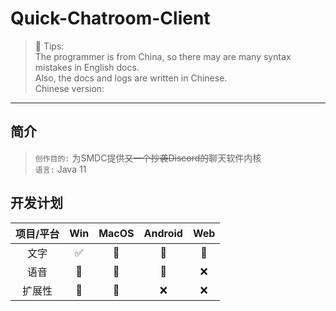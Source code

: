 # Quick-Chatroom-Client

> 📌 Tips:  
> The programmer is from China, so there may are many syntax mistakes in English docs.  
> Also, the docs and logs are written in Chinese.  
> Chinese version:
___

## 简介

> `创作目的:` 为SMDC提供~~又一个抄袭Discord的~~聊天软件内核  
`语言:` Java 11

## 开发计划

| 项目/平台 | Win | MacOS | Android | Web |
|:-----:|:---:|:-----:|:-------:|:---:|
|  文字   |  ✅  |  📌   |   📌    | 📌  |
|  语音   | 📌  |  📌   |   📌    |  ❌  |
|  扩展性  | 📌  |  📌   |    ❌    |  ❌  |

##